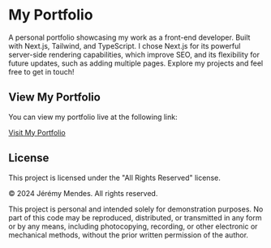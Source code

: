 # My Portfolio

A personal portfolio showcasing my work as a front-end developer. Built with Next.js, Tailwind, and TypeScript. I chose Next.js for its powerful server-side rendering capabilities, which improve SEO, and its flexibility for future updates, such as adding multiple pages. Explore my projects and feel free to get in touch!

## View My Portfolio

You can view my portfolio live at the following link:

[Visit My Portfolio](https://jmendes.dev)

## License

This project is licensed under the "All Rights Reserved" license.

© 2024 Jérémy Mendes. All rights reserved.

This project is personal and intended solely for demonstration purposes. No part of this code may be reproduced, distributed, or transmitted in any form or by any means, including photocopying, recording, or other electronic or mechanical methods, without the prior written permission of the author.
